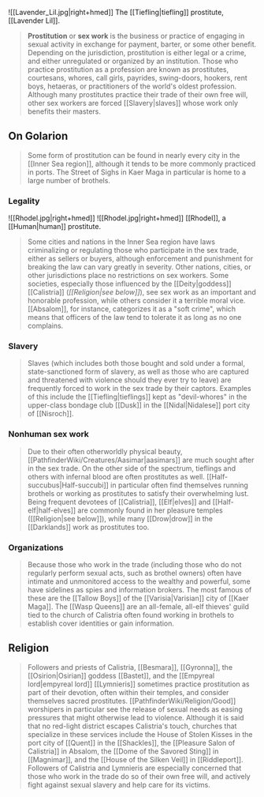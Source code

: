 ![[Lavender_Lil.jpg|right+hmed]] 
 The [[Tiefling|tiefling]] prostitute, [[Lavender Lil]].
> **Prostitution** or **sex work** is the business or practice of engaging in sexual activity in exchange for payment, barter, or some other benefit. Depending on the jurisdiction, prostitution is either legal or a crime, and either unregulated or organized by an institution. Those who practice prostitution as a profession are known as prostitutes, courtesans, whores, call girls, payrides, swing-doors, hookers, rent boys, hetaeras, or practitioners of the world's oldest profession. Although many prostitutes practice their trade of their own free will, other sex workers are forced [[Slavery|slaves]] whose work only benefits their masters.



## On Golarion

> Some form of prostitution can be found in nearly every city in the [[Inner Sea region]], although it tends to be more commonly practiced in ports. The Street of Sighs in Kaer Maga in particular is home to a large number of brothels.


### Legality

![[Rhodel.jpg|right+hmed]] 
 ![[Rhodel.jpg|right+hmed]] 
[[Rhodel]], a [[Human|human]] prostitute.
> Some cities and nations in the Inner Sea region have laws criminalizing or regulating those who participate in the sex trade, either as sellers or buyers, although enforcement and  punishment for breaking the law can vary greatly in severity. Other nations, cities, or other jurisdictions place no restrictions on sex workers. Some societies, especially those influenced by the [[Deity|goddess]] [[Calistria]] (*[[Religion|see below]]*), see sex work as an important and honorable profession, while others consider it a terrible moral vice. [[Absalom]], for instance, categorizes it as a "soft crime", which means that officers of the law tend to tolerate it as long as no one complains.


### Slavery

> Slaves (which includes both those bought and sold under a formal, state-sanctioned form of slavery, as well as those who are captured and threatened with violence should they ever try to leave) are frequently forced to work in the sex trade by their captors. Examples of this include the [[Tiefling|tieflings]] kept as "devil-whores" in the upper-class bondage club [[Dusk]] in the [[Nidal|Nidalese]] port city of [[Nisroch]].


### Nonhuman sex work

> Due to their often otherworldly physical beauty, [[PathfinderWiki/Creatures/Aasimar|aasimars]] are much sought after in the sex trade. On the other side of the spectrum, tieflings and others with infernal blood are often prostitutes as well. [[Half-succubus|Half-succubi]] in particular often find themselves running brothels or working as prostitutes to satisfy their overwhelming lust. Being frequent devotees of [[Calistria]], [[Elf|elves]] and [[Half-elf|half-elves]] are commonly found in her pleasure temples ([[Religion|see below]]), while many [[Drow|drow]] in the [[Darklands]] work as prostitutes too.


### Organizations

> Because those who work in the trade (including those who do not regularly perform sexual acts, such as brothel owners) often have intimate and unmonitored access to the wealthy and powerful, some have sidelines as spies and information brokers. The most famous of these are the [[Tallow Boys]] of the [[Varisia|Varisian]] city of [[Kaer Maga]]. The [[Wasp Queens]] are an all-female, all-elf thieves' guild tied to the church of Calistria often found working in brothels to establish cover identities or gain information.


## Religion

> Followers and priests of Calistria, [[Besmara]], [[Gyronna]], the [[Osirion|Osirian]] goddess [[Bastet]], and the [[Empyreal lord|empyreal lord]] [[Lymnieris]] sometimes practice prostitution as part of their devotion, often within their temples, and consider themselves sacred prostitutes. [[PathfinderWiki/Religion/Good]] worshipers in particular see the release of sexual needs as easing pressures that might otherwise lead to violence. Although it is said that no red-light district escapes Calistria's touch, churches that specialize in these services include the House of Stolen Kisses in the port city of [[Quent]] in the [[Shackles]], the [[Pleasure Salon of Calistria]] in Absalom, the [[Dome of the Savored Sting]] in [[Magnimar]], and the [[House of the Silken Veil]] in [[Riddleport]]. Followers of Calistria and Lymnieris are especially concerned that those who work in the trade do so of their own free will, and actively fight against sexual slavery and help care for its victims.







